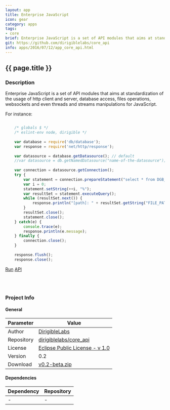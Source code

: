 ```yaml
---
layout: app
title: Enterprise JavaScript
icon: gear
category: apps
tags:
- core
brief: Enterprise JavaScript is a set of API modules that aims at standardization of the usage of the common capabilities in the cloud based business applications  
git: https://github.com/dirigiblelabs/core_api
info: apps/2016/07/12/app_core_api.html
---
```


{{ page.title }}
---


### Description

Enterprise JavaScript is a set of API modules that aims at
standardization of the usage of http client and server, database access, files
operations, websockets and even threads and streams manipulations for
JavaScript.

For instance:

```javascript

	/* globals $ */
	/* eslint-env node, dirigible */
	
	var database = require('db/database');
	var response = require('net/http/response');
	
	var datasource = database.getDatasource(); // default
	//var datasource = db.getNamedDatasource("name-of-the-datasource");
	
	var connection = datasource.getConnection();
	try {
	    var statement = connection.prepareStatement("select * from DGB_FILES where FILE_PATH like ?");
	    var i = 0;
	    statement.setString(++i, "%");
	    var resultSet = statement.executeQuery();
	    while (resultSet.next()) {
	        response.println("[path]: " + resultSet.getString("FILE_PATH"));
	    }
	    resultSet.close();
	    statement.close();
	} catch(e) {
	    console.trace(e);
	    response.println(e.message);
	} finally {
	    connection.close();
	}
	
	response.flush();
	response.close();
```

<div class="btn-toolbar pull-left">
	<a class="btn btn-warning" href="http://dirigible.eclipse.org/services/ui/anonymous.html?git={{ page.git }}.git">Run</a>
	<a class="btn btn-info" href="http://www.dirigible.io/api/index.html">API</a>
</div>

<br><br>

### Project Info

#### General

Parameter     | Value 
------------ | ----------- 
Author     | [DirigibleLabs](https://github.com/dirigiblelabs)
Repository | [dirigiblelabs/core_api](https://github.com/dirigiblelabs/core_api)
License    | [Eclipse Public License - v 1.0](https://www.eclipse.org/legal/epl-v10.html)
Version    | 0.2
Download   | [v0.2-beta.zip](https://github.com/dirigiblelabs/core_api/archive/v0.2-beta.zip)

#### Dependencies

Dependency   | Repository 
------------ | ----------- 
- | -

<br><br>